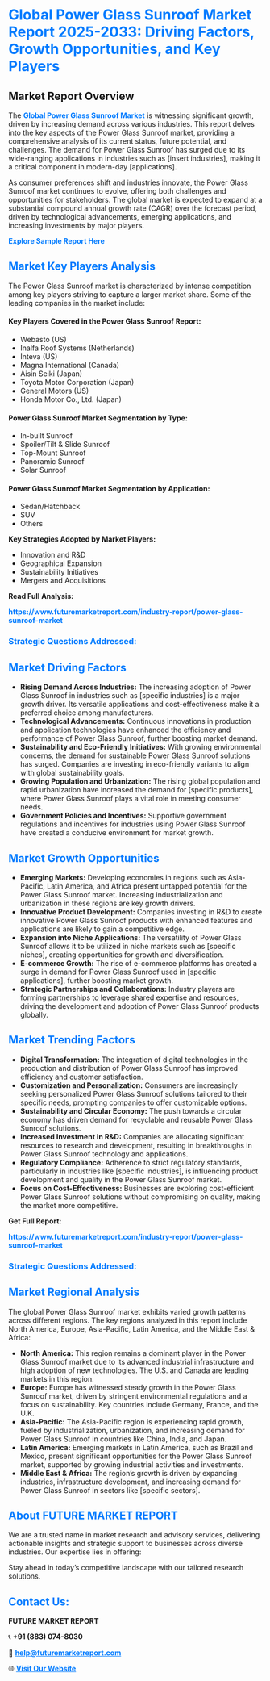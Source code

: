 <h1 style="color: #007BFF;">Global Power Glass Sunroof Market Report 2025-2033: Driving Factors, Growth Opportunities, and Key Players</h1>

<section id="overview">
<h2>Market Report Overview</h2>
<p>The <a href="https://www.futuremarketreport.com/industry-report/power-glass-sunroof-market" style="color: #007BFF; text-decoration: none;"><strong>Global Power Glass Sunroof Market</strong></a> is witnessing significant growth, driven by increasing demand across various industries. This report delves into the key aspects of the Power Glass Sunroof market, providing a comprehensive analysis of its current status, future potential, and challenges. The demand for Power Glass Sunroof has surged due to its wide-ranging applications in industries such as [insert industries], making it a critical component in modern-day [applications].</p>
<p>As consumer preferences shift and industries innovate, the Power Glass Sunroof market continues to evolve, offering both challenges and opportunities for stakeholders. The global market is expected to expand at a substantial compound annual growth rate (CAGR) over the forecast period, driven by technological advancements, emerging applications, and increasing investments by major players.</p>
</section>

<section id="overview">
<p><a href="https://www.futuremarketreport.com/request-sample/reportId=54572" style="color: #007BFF; text-decoration: none;"><strong>Explore Sample Report Here</strong></a></p>
</section>

<section id="key-players">
<h2 style="color: #007BFF;">Market Key Players Analysis</h2>
<p>The Power Glass Sunroof market is characterized by intense competition among key players striving to capture a larger market share. Some of the leading companies in the market include:</p>
<h4>Key Players Covered in the Power Glass Sunroof Report:</h4>
<ul><li>Webasto (US)</li><li>Inalfa Roof Systems (Netherlands)</li><li>Inteva (US)</li><li>Magna International (Canada)</li><li>Aisin Seiki (Japan)</li><li>Toyota Motor Corporation (Japan)</li><li>General Motors (US)</li><li>Honda Motor Co., Ltd. (Japan)</li></ul>
<h4>Power Glass Sunroof Market Segmentation by Type:</h4>
<ul><li>In-built Sunroof</li><li>Spoiler/Tilt &amp; Slide Sunroof</li><li>Top-Mount Sunroof</li><li>Panoramic Sunroof</li><li>Solar Sunroof</li></ul>

<h4>Power Glass Sunroof Market Segmentation by Application:</h4>
<ul><li>Sedan/Hatchback</li><li>SUV</li><li>Others</li></ul>
<p><strong>Key Strategies Adopted by Market Players:</strong></p>
<ul>
<li>Innovation and R&D</li>
<li>Geographical Expansion</li>
<li>Sustainability Initiatives</li>
<li>Mergers and Acquisitions</li>
</ul>
</section>

<section>
<p><strong>Read Full Analysis: </strong></p><a href="https://www.futuremarketreport.com/industry-report/power-glass-sunroof-market" style="color: #007BFF; text-decoration: none;"><strong>https://www.futuremarketreport.com/industry-report/power-glass-sunroof-market</strong></a>
<h3 style="color: #007BFF;">Strategic Questions Addressed:</h3>
</section>

<section id="driving-factors">
<h2 style="color: #007BFF;">Market Driving Factors</h2>
<ul>
<li><strong>Rising Demand Across Industries:</strong> The increasing adoption of Power Glass Sunroof in industries such as [specific industries] is a major growth driver. Its versatile applications and cost-effectiveness make it a preferred choice among manufacturers.</li>
<li><strong>Technological Advancements:</strong> Continuous innovations in production and application technologies have enhanced the efficiency and performance of Power Glass Sunroof, further boosting market demand.</li>
<li><strong>Sustainability and Eco-Friendly Initiatives:</strong> With growing environmental concerns, the demand for sustainable Power Glass Sunroof solutions has surged. Companies are investing in eco-friendly variants to align with global sustainability goals.</li>
<li><strong>Growing Population and Urbanization:</strong> The rising global population and rapid urbanization have increased the demand for [specific products], where Power Glass Sunroof plays a vital role in meeting consumer needs.</li>
<li><strong>Government Policies and Incentives:</strong> Supportive government regulations and incentives for industries using Power Glass Sunroof have created a conducive environment for market growth.</li>
</ul>
</section>

<section id="growth-opportunities">
<h2 style="color: #007BFF;">Market Growth Opportunities</h2>
<ul>
<li><strong>Emerging Markets:</strong> Developing economies in regions such as Asia-Pacific, Latin America, and Africa present untapped potential for the Power Glass Sunroof market. Increasing industrialization and urbanization in these regions are key growth drivers.</li>
<li><strong>Innovative Product Development:</strong> Companies investing in R&D to create innovative Power Glass Sunroof products with enhanced features and applications are likely to gain a competitive edge.</li>
<li><strong>Expansion into Niche Applications:</strong> The versatility of Power Glass Sunroof allows it to be utilized in niche markets such as [specific niches], creating opportunities for growth and diversification.</li>
<li><strong>E-commerce Growth:</strong> The rise of e-commerce platforms has created a surge in demand for Power Glass Sunroof used in [specific applications], further boosting market growth.</li>
<li><strong>Strategic Partnerships and Collaborations:</strong> Industry players are forming partnerships to leverage shared expertise and resources, driving the development and adoption of Power Glass Sunroof products globally.</li>
</ul>
</section>

<section id="trending-factors">
<h2 style="color: #007BFF;">Market Trending Factors</h2>
<ul>
<li><strong>Digital Transformation:</strong> The integration of digital technologies in the production and distribution of Power Glass Sunroof has improved efficiency and customer satisfaction.</li>
<li><strong>Customization and Personalization:</strong> Consumers are increasingly seeking personalized Power Glass Sunroof solutions tailored to their specific needs, prompting companies to offer customizable options.</li>
<li><strong>Sustainability and Circular Economy:</strong> The push towards a circular economy has driven demand for recyclable and reusable Power Glass Sunroof solutions.</li>
<li><strong>Increased Investment in R&D:</strong> Companies are allocating significant resources to research and development, resulting in breakthroughs in Power Glass Sunroof technology and applications.</li>
<li><strong>Regulatory Compliance:</strong> Adherence to strict regulatory standards, particularly in industries like [specific industries], is influencing product development and quality in the Power Glass Sunroof market.</li>
<li><strong>Focus on Cost-Effectiveness:</strong> Businesses are exploring cost-efficient Power Glass Sunroof solutions without compromising on quality, making the market more competitive.</li>
</ul>
</section>

<section>
<p><strong>Get Full Report: </strong></p><a href="https://www.futuremarketreport.com/industry-report/power-glass-sunroof-market" style="color: #007BFF; text-decoration: none;"><strong>https://www.futuremarketreport.com/industry-report/power-glass-sunroof-market</strong></a>
<h3 style="color: #007BFF;">Strategic Questions Addressed:</h3>
</section>


<section id="regional-analysis">
<h2 style="color: #007BFF;">Market Regional Analysis</h2>
<p>The global Power Glass Sunroof market exhibits varied growth patterns across different regions. The key regions analyzed in this report include North America, Europe, Asia-Pacific, Latin America, and the Middle East & Africa:</p>
<ul>
<li><strong>North America:</strong> This region remains a dominant player in the Power Glass Sunroof market due to its advanced industrial infrastructure and high adoption of new technologies. The U.S. and Canada are leading markets in this region.</li>
<li><strong>Europe:</strong> Europe has witnessed steady growth in the Power Glass Sunroof market, driven by stringent environmental regulations and a focus on sustainability. Key countries include Germany, France, and the U.K.</li>
<li><strong>Asia-Pacific:</strong> The Asia-Pacific region is experiencing rapid growth, fueled by industrialization, urbanization, and increasing demand for Power Glass Sunroof in countries like China, India, and Japan.</li>
<li><strong>Latin America:</strong> Emerging markets in Latin America, such as Brazil and Mexico, present significant opportunities for the Power Glass Sunroof market, supported by growing industrial activities and investments.</li>
<li><strong>Middle East & Africa:</strong> The region’s growth is driven by expanding industries, infrastructure development, and increasing demand for Power Glass Sunroof in sectors like [specific sectors].</li>
</ul>
</section>

<footer>
<h2 style="color: #007BFF;">About FUTURE MARKET REPORT</h2>
<p>We are a trusted name in market research and advisory services, delivering actionable insights and strategic support to businesses across diverse industries. Our expertise lies in offering:</p>

<p>Stay ahead in today’s competitive landscape with our tailored research solutions.</p>

<h2 style="color: #007BFF;">Contact Us:</h2>
<p><strong>FUTURE MARKET REPORT</strong></p>
<p>📞 <strong>+91 (883) 074-8030</strong></p>
<p>📧 <strong><a href="mailto:help@futuremarketreport.com" style="color: #007BFF;">help@futuremarketreport.com</a></strong></p>
<p>🌐 <strong><a href="https://www.futuremarketreport.com/" style="color: #007BFF;">Visit Our Website</a></strong></p>
</footer>